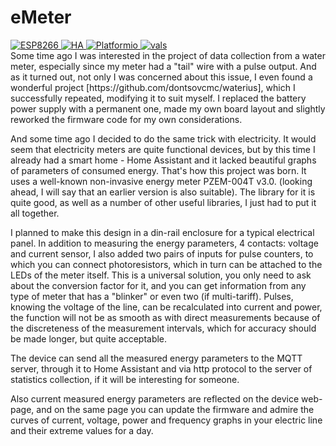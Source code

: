 # eMeter
<div id="badges">
  <a href="https://www.espressif.com/">
    <img src="https://img.shields.io/badge/Espressif ESP8266-ED4549" alt="ESP8266"/>
  </a>  
  <a href="https://www.home-assistant.io/">
    <img src="https://img.shields.io/badge/Home Assistant-01A9F4" alt="HA"/>
  </a>  
  <a href="https://https://platformio.org//">
    <img src="https://img.shields.io/badge/PlatformIO-FF7F00" alt="Platformio"/>
  </a>  
  <a href="#">
    <img src="https://komarev.com/ghpvc/?username=vals55&style=flat-square&color=green" alt="vals"/>
  </a>  
</div>
Some time ago I was interested in the project of data collection from a water meter, especially since my meter had a "tail" wire with a pulse output. And as it turned out, not only I was concerned about this issue, I even found a wonderful project [https://github.com/dontsovcmc/waterius], which I successfully repeated, modifying it to suit myself. I replaced the battery power supply with a permanent one, made my own board layout and slightly reworked the firmware code for my own considerations.

And some time ago I decided to do the same trick with electricity. It would seem that electricity meters are quite functional devices, but by this time I already had a smart home - Home Assistant and it lacked beautiful graphs of parameters of consumed energy. That's how this project was born. It uses a well-known non-invasive energy meter PZEM-004T v3.0. (looking ahead, I will say that an earlier version is also suitable). The library for it is quite good, as well as a number of other useful libraries, I just had to put it all together.

I planned to make this design in a din-rail enclosure for a typical electrical panel. In addition to measuring the energy parameters, 4 contacts: voltage and current sensor, I also added two pairs of inputs for pulse counters, to which you can connect photoresistors, which in turn can be attached to the LEDs of the meter itself. This is a universal solution, you only need to ask about the conversion factor for it, and you can get information from any type of meter that has a "blinker" or even two (if multi-tariff). Pulses, knowing the voltage of the line, can be recalculated into current and power, the function will not be as smooth as with direct measurements because of the discreteness of the measurement intervals, which for accuracy should be made longer, but quite acceptable.

The device can send all the measured energy parameters to the MQTT server, through it to Home Assistant and via http protocol to the server of statistics collection, if it will be interesting for someone.

Also current measured energy parameters are reflected on the device web-page, and on the same page you can update the firmware and admire the curves of current, voltage, power and frequency graphs in your electric line and their extreme values for a day.
